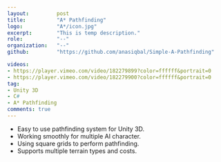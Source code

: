 ```yaml
---
layout:			post
title:			"A* Pathfinding"
logo:			"A*/icon.jpg"
excerpt:		"This is temp description."
role:			"--"
organization:	"--"
github:			"https://github.com/anasiqbal/Simple-A-Pathfinding"

videos:
- https://player.vimeo.com/video/182279899?color=ffffff&portrait=0
- https://player.vimeo.com/video/182279900?color=ffffff&portrait=0
tag:
- Unity 3D
- C#
- A* Pathfinding
comments: true
---
```


* Easy to use pathfinding system for Unity 3D.
* Working smoothly for multiple AI character.
* Using square grids to perform pathfinding.
* Supports multiple terrain types and costs.
